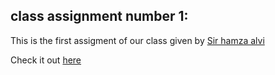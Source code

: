 ## class assignment number 1:

This is the first assigment of our class given by [Sir hamza alvi](https://www.linkedin.com/in/hamza-a-67b512ba/)

Check it out [here]()